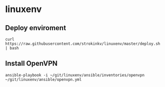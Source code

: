 # linuxenv
## Deploy enviroment
```
curl https://raw.githubusercontent.com/strokinkv/linuxenv/master/deploy.sh  | bash
``` 
## Install OpenVPN
```
ansible-playbook -i ~/git/linuxenv/ansible/inventories/openvpn ~/git/linuxenv/ansible/openvpn.yml
```
